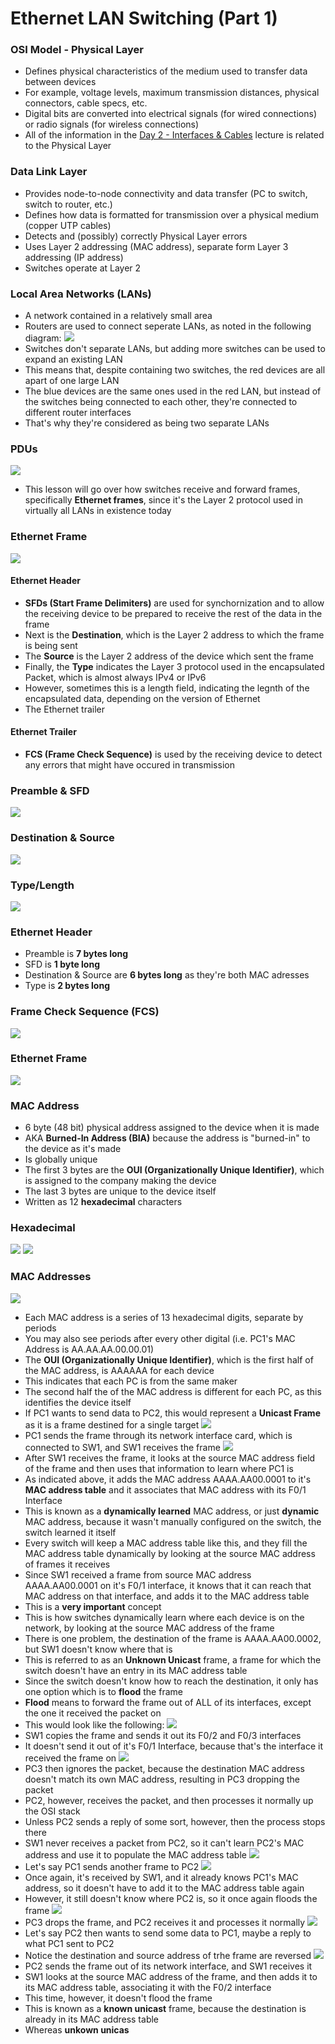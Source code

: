 # Ethernet LAN Switching (Part 1)
### OSI Model - Physical Layer
- Defines physical characteristics of the medium used to transfer data between devices
- For example, voltage levels, maximum transmission distances, physical connectors, cable specs, etc.
- Digital bits are converted into electrical signals (for wired connections) or radio signals (for wireless connections)
- All of the information in the [Day 2 - Interfaces & Cables](Day%202%20-%20Interfaces%20&%20Cables.md) lecture is related to the Physical Layer
### Data Link Layer
- Provides node-to-node connectivity and data transfer (PC to switch, switch to router, etc.)
- Defines how data is formatted for transmission over a physical medium (copper UTP cables)
- Detects and (possibly) correctly Physical Layer errors
- Uses Layer 2 addressing (MAC address), separate form Layer 3 addressing (IP address)
- Switches operate at Layer 2
### Local Area Networks (LANs)
- A network contained in a relatively small area
- Routers are used to connect seperate LANs, as noted in the following diagram:
![](attachments/Pasted%20image%2020240907225558.png)
- Switches don't separate LANs, but adding more switches can be used to expand an existing LAN
- This means that, despite containing two switches, the red devices are all apart of one large LAN
- The blue devices are the same ones used in the red LAN, but instead of the switches being connected to each other, they're connected to different router interfaces
- That's why they're considered as being two separate LANs
### PDUs
![](attachments/01d2bfab31ef1be4c3972221b011cd88.png)
- This lesson will go over how switches receive and forward frames, specifically **Ethernet frames**, since it's the Layer 2 protocol used in virtually all LANs in existence today
### Ethernet Frame
![](attachments/Pasted%20image%2020240907230347.png)
#### Ethernet Header
- **SFDs (Start Frame Delimiters)** are used for synchornization and to allow the receiving device to be prepared to receive the rest of the data in the frame
- Next is the **Destination**, which is the Layer 2 address to which the frame is being sent
- The **Source** is the Layer 2 address of the device which sent the frame
- Finally, the **Type** indicates the Layer 3 protocol used in the encapsulated Packet, which is almost always IPv4 or IPv6
- However, sometimes this is a length field, indicating the legnth of the encapsulated data, depending on the version of Ethernet
- The Ethernet trailer
#### Ethernet Trailer
- **FCS (Frame Check Sequence)** is used by the receiving device to detect any errors that might have occured in transmission
### Preamble & SFD
![](attachments/Pasted%20image%2020240907230505.png)
### Destination & Source
![](attachments/Pasted%20image%2020240907230611.png)
### Type/Length
![](attachments/Pasted%20image%2020240907230826.png)
### Ethernet Header
- Preamble is **7 bytes long**
- SFD is **1 byte long**
- Destination & Source are **6 bytes long** as they're both MAC adresses
- Type is **2 bytes long**
### Frame Check Sequence (FCS)
![](attachments/Pasted%20image%2020240907231218.png)
### Ethernet Frame
![](attachments/Pasted%20image%2020240907231327.png)
### MAC Address
- 6 byte (48 bit) physical address assigned to the device when it is made
- AKA **Burned-In Address (BIA)** because the address is "burned-in" to the device as it's made
- Is globally unique
- The first 3 bytes are the **OUI (Organizationally Unique Identifier)**, which is assigned to the company making the device
- The last 3 bytes are unique to the device itself
- Written as 12 **hexadecimal** characters
### Hexadecimal
![](attachments/Pasted%20image%2020240907231817.png)
![](attachments/Pasted%20image%2020240907232018.png)
### MAC Addresses
![](attachments/Pasted%20image%2020240907232257.png)
- Each MAC address is a series of 13 hexadecimal digits, separate by periods
- You may also see periods after every other digital (i.e. PC1's MAC Address is AA.AA.AA.00.00.01)
- The **OUI (Organizationally Unique Identifier)**, which is the first half of the MAC address, is AAAAAA for each device
- This indicates that each PC is from the same maker
- The second half the of the MAC address is different for each PC, as this identifies the device itself
- If PC1 wants to send data to PC2, this would represent a **Unicast Frame** as it is a frame destined for a single target
![](attachments/Pasted%20image%2020240907232741.png)
- PC1 sends the frame through its network interface card, which is connected to SW1, and SW1 receives the frame
![](attachments/Pasted%20image%2020240907232800.png)
- After SW1 receives the frame, it looks at the source MAC address field of the frame and then uses that information to learn where PC1 is
- As indicated above, it adds the MAC address AAAA.AA00.0001 to it's **MAC address table** and it associates that MAC address with its F0/1 Interface
- This is known as a **dynamically learned** MAC address, or just **dynamic** MAC address, because it wasn't manually configured on the switch, the switch learned it itself
- Every switch will keep a MAC address table like this, and they fill the MAC address table dynamically by looking at the source MAC address of frames it receives
- Since SW1 received a frame from source MAC address AAAA.AA00.0001 on it's F0/1 interface, it knows that it can reach that MAC address on that interface, and adds it to the MAC address table
- This is a **very important** concept
- This is how switches dynamically learn where each device is on the network, by looking at the source MAC address of the frame
- There is one problem, the destination of the frame is AAAA.AA00.0002, but SW1 doesn't know where that is
- This is referred to as an **Unknown Unicast** frame, a frame for which the switch doesn't have an entry in its MAC address table
- Since the switch doesn't know how to reach the destination, it only has one option which is to **flood** the frame
- **Flood** means to forward the frame out of ALL of its interfaces, except the one it received the packet on
- This would look like the following:
![](attachments/Pasted%20image%2020240907233601.png)
- SW1 copies the frame and sends it out its F0/2 and F0/3 interfaces
- It doesn't send it out of it's F0/1 Interface, because that's the interface it received the frame on
![](attachments/Pasted%20image%2020240907234221.png)
- PC3 then ignores the packet, because the destination MAC address doesn't match its own MAC address, resulting in PC3 dropping the packet
- PC2, however, receives the packet, and then processes it normally up the OSI stack
- Unless PC2 sends a reply of some sort, however, then the process stops there
- SW1 never receives a packet from PC2, so it can't learn PC2's MAC address and use it to populate the MAC address table
![](attachments/Pasted%20image%2020240907234011.png)
- Let's say PC1 sends another frame to PC2
![](attachments/Pasted%20image%2020240907232800.png)
- Once again, it's received by SW1, and it already knows PC1's MAC address, so it doesn't have to add it to the MAC address table again
- However, it still doesn't know where PC2 is, so it once again floods the frame
![](attachments/Pasted%20image%2020240907234230.png)
- PC3 drops the frame, and PC2 receives it and processes it normally
![](attachments/Pasted%20image%2020240907234302.png)
- Let's say PC2 then wants to send some data to PC1, maybe a reply to what PC1 sent to PC2
- Notice the destination and source address of trhe frame are reversed
![](attachments/Pasted%20image%2020240907234457.png)
- PC2 sends the frame out of its network interface, and SW1 receives it
- SW1 looks at the source MAC address of the frame, and then adds it to its MAC address table, associating it with the F0/2 interface
- This time, however, it doesn't flood the frame
- This is known as a **known unicast** frame, because the destination is already in its MAC address table
- Whereas **unkown unicas**